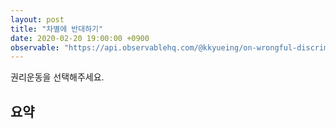 ```yaml
---
layout: post
title: "차별에 반대하기"
date: 2020-02-20 19:00:00 +0900
observable: "https://api.observablehq.com/@kkyueing/on-wrongful-discriminations.js?v=3"
---
```


권리운동을 선택해주세요.

<div id="ob-viewof-movement" class="ob-block"></div>

## 요약

<div id="ob-table" class="ob-block"></div>

<div id="ob-doc" class="ob-block"></div>
